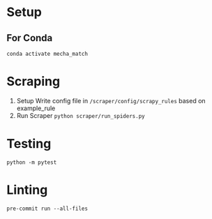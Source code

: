 # Setup
## For Conda
```conda activate mecha_match```

# Scraping
1. Setup Write config file in ```/scraper/config/scrapy_rules``` based on example_rule
2. Run Scraper
```python scraper/run_spiders.py```

# Testing
```python -m pytest```

# Linting
```pre-commit run --all-files```